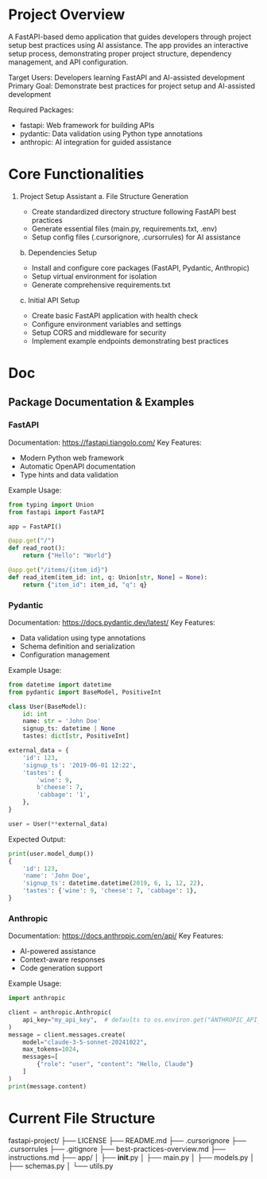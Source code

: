 # Project Overview
A FastAPI-based demo application that guides developers through project setup best practices using AI assistance. The app provides an interactive setup process, demonstrating proper project structure, dependency management, and API configuration.

Target Users: Developers learning FastAPI and AI-assisted development
Primary Goal: Demonstrate best practices for project setup and AI-assisted development

Required Packages:
- fastapi: Web framework for building APIs
- pydantic: Data validation using Python type annotations
- anthropic: AI integration for guided assistance

# Core Functionalities
1. Project Setup Assistant
   a. File Structure Generation
      - Create standardized directory structure following FastAPI best practices
      - Generate essential files (main.py, requirements.txt, .env)
      - Setup config files (.cursorignore, .cursorrules) for AI assistance
   
   b. Dependencies Setup
      - Install and configure core packages (FastAPI, Pydantic, Anthropic)
      - Setup virtual environment for isolation
      - Generate comprehensive requirements.txt
   
   c. Initial API Setup
      - Create basic FastAPI application with health check
      - Configure environment variables and settings
      - Setup CORS and middleware for security
      - Implement example endpoints demonstrating best practices

# Doc
## Package Documentation & Examples

### FastAPI
Documentation: https://fastapi.tiangolo.com/
Key Features:
- Modern Python web framework
- Automatic OpenAPI documentation
- Type hints and data validation

Example Usage:
```python
from typing import Union
from fastapi import FastAPI

app = FastAPI()

@app.get("/")
def read_root():
    return {"Hello": "World"}

@app.get("/items/{item_id}")
def read_item(item_id: int, q: Union[str, None] = None):
    return {"item_id": item_id, "q": q}
```

### Pydantic
Documentation: https://docs.pydantic.dev/latest/
Key Features:
- Data validation using type annotations
- Schema definition and serialization
- Configuration management

Example Usage:
```python
from datetime import datetime
from pydantic import BaseModel, PositiveInt

class User(BaseModel):
    id: int
    name: str = 'John Doe'
    signup_ts: datetime | None
    tastes: dict[str, PositiveInt]

external_data = {
    'id': 123,
    'signup_ts': '2019-06-01 12:22',
    'tastes': {
        'wine': 9,
        b'cheese': 7,
        'cabbage': '1',
    },
}

user = User(**external_data)
```

Expected Output:
```python
print(user.model_dump())
{
    'id': 123,
    'name': 'John Doe',
    'signup_ts': datetime.datetime(2019, 6, 1, 12, 22),
    'tastes': {'wine': 9, 'cheese': 7, 'cabbage': 1},
}
```

### Anthropic
Documentation: https://docs.anthropic.com/en/api/
Key Features:
- AI-powered assistance
- Context-aware responses
- Code generation support

Example Usage:
```python
import anthropic

client = anthropic.Anthropic(
    api_key="my_api_key",  # defaults to os.environ.get("ANTHROPIC_API_KEY")
)
message = client.messages.create(
    model="claude-3-5-sonnet-20241022",
    max_tokens=1024,
    messages=[
        {"role": "user", "content": "Hello, Claude"}
    ]
)
print(message.content)
```

# Current File Structure
fastapi-project/
├── LICENSE
├── README.md
├── .cursorignore
├── .cursorrules
├── .gitignore
├── best-practices-overview.md
├── instructions.md
├── app/
│   ├── __init__.py
│   ├── main.py
│   ├── models.py
│   ├── schemas.py
│   └── utils.py
